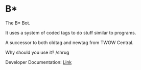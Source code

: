 # B*
The B* Bot.

It uses a system of coded tags to do stuff similar to programs.

A successor to both oldtag and newtag from TWOW Central.

Why should you use it? /shrug

Developer Documentation: [Link](https://docs.google.com/document/d/1bGjGmqEPbY5_K30Qnv1Opp6OgCz5JNzznpjnSTnUGCs/edit)
